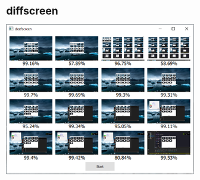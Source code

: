 # diffscreen
![Иллюстрация к проекту](https://github.com/XFaost/diffscreen/blob/main/img.png?raw=true)
